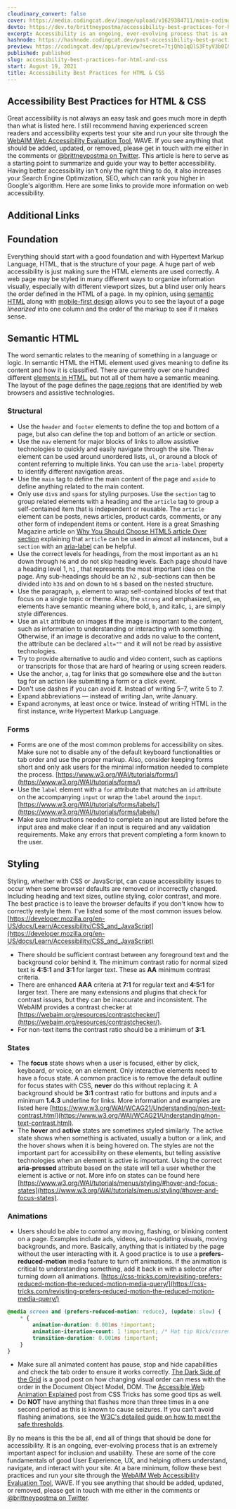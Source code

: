 ```yaml
---
cloudinary_convert: false
cover: https://media.codingcat.dev/image/upload/v1629384711/main-codingcatdev-photo/n299y699xo7tjwlctlav.png
devto: https://dev.to/brittneypostma/accessibility-best-practices-for-html-css-d51
excerpt: Accessibility is an ongoing, ever-evolving process that is an extremely important aspect for inclusion and usability. These are some of the best practices you can follow in HTML and CSS to improve the user's experience on your site.
hashnode: https://hashnode.codingcat.dev/post-accessibility-best-practices-for-html-and-css
preview: https://codingcat.dev/api/preview?secret=7tjQhb1qQlS3FtyV3b0I&selectionType=post&selectionSlug=accessibility-best-practices-for-html-and-css&_id=7aa2d1f678924b1a8a3a305bb22a2c2b
published: published
slug: accessibility-best-practices-for-html-and-css
start: August 19, 2021
title: Accessibility Best Practices for HTML & CSS
---
```


## Accessibility Best Practices for HTML & CSS

Great accessibility is not always an easy task and goes much more in depth than what is listed here. I still recommend having experienced screen readers and accessibility experts test your site and run your site through the [WebAIM Web Accessibility Evaluation Tool](https://wave.webaim.org/), WAVE. If you see anything that should be added, updated, or removed, please get in touch with me either in the comments or [@brittneypostma on Twitter](https://twitter.com/BrittneyPostma). This article is here to serve as a starting point to summarize and guide your way to better accessibility. Having better accessibility isn't only the right thing to do, it also increases your Search Engine Optimization, SEO, which can rank you higher in Google's algorithm. Here are some links to provide more information on web accessibility.

## Additional Links

## Foundation

Everything should start with a good foundation and with Hypertext Markup Language, HTML, that is the structure of your page. A huge part of web accessibility is just making sure the HTML elements are used correctly. A web page may be styled in many different ways to organize information visually, especially with different viewport sizes, but a blind user only hears the order defined in the HTML of a page. In my opinion, using [semantic HTML](https://codingcat.dev/post/accessibility-best-practices-for-html-and-css#semantic-html) along with [mobile-first design](https://codingcat.dev/post/accessibility-best-practices-for-html-and-css#mobile-first-design) allows you to see the layout of a page _linearized_ into one column and the order of the markup to see if it makes sense.

## Semantic HTML

The word semantic relates to the meaning of something in a language or logic. In semantic HTML the HTML element used gives meaning to define its content and how it is classified. There are currently over one hundred different [elements in HTML](https://developer.mozilla.org/en-US/docs/Web/HTML/Element), but not all of them have a semantic meaning. The layout of the page defines the [page regions](https://www.w3.org/WAI/tutorials/page-structure/regions/) that are identified by web browsers and assistive technologies.

### Structural

- Use the `header` and `footer` elements to define the top and bottom of a page, but also can define the top and bottom of an article or section.
- Use the `nav` element for major blocks of links to allow assistive technologies to quickly and easily navigate through the site. The`nav` element can be used around unordered lists, `ul`, or around a block of content referring to multiple links. You can use the `aria-label` property to identify different navigation areas.
- Use the `main` tag to define the main content of the page and `aside` to define anything related to the main content.
- Only use `div`s and `span`s for styling purposes. Use the `section` tag to group related elements with a heading and the `article` tag to group a self-contained item that is independent or reusable. The `article` element can be posts, news articles, product cards, comments, or any other form of independent items or content. Here is a great Smashing Magazine article on [Why You Should Choose HTML5 article Over section](https://www.smashingmagazine.com/2020/01/html5-article-section/) explaining that `article` can be used in almost all instances, but a `section` with an [aria-label](https://codingcat.dev/post/accessibility-best-practices-for-html-and-css#aria-label) can be helpful.
- Use the correct levels for headings, from the most important as an `h1` down through `h6` and do not skip heading levels. Each page should have a heading level 1, `h1` , that represents the most important idea on the page. Any sub-headings should be an `h2` , sub-sections can then be divided into `h3`s and on down to `h6` s based on the nested structure.
- Use the paragraph, `p`, element to wrap self-contained blocks of text that focus on a single topic or theme. Also, the `strong` and emphasized, `em`, elements have semantic meaning where bold, `b`, and italic, `i`, are simply style differences.
- Use an `alt` attribute on images **if** the image is important to the content, such as information to understanding or interacting with something. Otherwise, if an image is decorative and adds no value to the content, the attribute can be declared `alt=""` and it will not be read by assistive technologies.
- Try to provide alternative to audio and video content, such as captions or transcripts for those that are hard of hearing or using screen readers.
- Use the anchor, `a`, tag for links that go somewhere else and the `button` tag for an action like submitting a form or a click event.
- Don't use dashes if you can avoid it. Instead of writing 5–7, write 5 to 7.
- Expand abbreviations — instead of writing Jan, write January.
- Expand acronyms, at least once or twice. Instead of writing HTML in the first instance, write Hypertext Markup Language.

### Forms

- Forms are one of the most common problems for accessibility on sites. Make sure not to disable any of the default keyboard functionalities or tab order and use the proper markup. Also, consider keeping forms short and only ask users for the minimal information needed to complete the process. [https://www.w3.org/WAI/tutorials/forms/](https://www.w3.org/WAI/tutorials/forms/)
- Use the `label` element with a `for` attribute that matches an `id` attribute on the accompanying `input` or wrap the `label` around the `input`. [https://www.w3.org/WAI/tutorials/forms/labels/](https://www.w3.org/WAI/tutorials/forms/labels/)
- Make sure instructions needed to complete an input are listed before the input area and make clear if an input is required and any validation requirements. Make any errors that prevent completing a form known to the user.

## Styling

Styling, whether with CSS or JavaScript, can cause accessibility issues to occur when some browser defaults are removed or incorrectly changed. Including heading and text sizes, outline styling, color contrast, and more. The best practice is to leave the browser defaults if you don't know how to correctly restyle them. I've listed some of the most common issues below. [https://developer.mozilla.org/en-US/docs/Learn/Accessibility/CSS_and_JavaScript](https://developer.mozilla.org/en-US/docs/Learn/Accessibility/CSS_and_JavaScript)

- There should be sufficient contrast between any foreground text and the background color behind it. The minimum contrast ratio for normal sized text is **4:5:1** and **3:1** for larger text. These as **AA** minimum contrast criteria.
- There are enhanced **AAA** criteria at **7:1** for regular text and **4:5:1** for larger text. There are many extensions and plugins that check for contrast issues, but they can be inaccurate and inconsistent. The WebAIM provides a contrast checker at [https://webaim.org/resources/contrastchecker/](https://webaim.org/resources/contrastchecker/).
- For non-text items the contrast ratio should be a minimum of **3:1**.

### States

- The **focus** state shows when a user is focused, either by click, keyboard, or voice, on an element. Only interactive elements need to have a focus state. A common practice is to remove the default outline for focus states with CSS, **never** do this without replacing it. A background should be **3:1** contrast ratio for buttons and inputs and a minimum **1.4.3** underline for links. More information and examples are listed here [https://www.w3.org/WAI/WCAG21/Understanding/non-text-contrast.html](https://www.w3.org/WAI/WCAG21/Understanding/non-text-contrast.html).
- The **hover** and **active** states are sometimes styled similarly. The active state shows when something is activated, usually a button or a link, and the hover shows when it is being hovered on. The styles are not the important part for accessibility on these elements, but telling assistive technologies when an element is active is important. Using the correct **aria-pressed** attribute based on the state will tell a user whether the element is active or not. More info on states can be found here [https://www.w3.org/WAI/tutorials/menus/styling/#hover-and-focus-states](https://www.w3.org/WAI/tutorials/menus/styling/#hover-and-focus-states).

### Animations

- Users should be able to control any moving, flashing, or blinking content on a page. Examples include ads, videos, auto-updating visuals, moving backgrounds, and more. Basically, anything that is initiated by the page without the user interacting with it. A good practice is to use a **prefers-reduced-motion** media feature to turn off animations. If the animation is critical to understanding something, add it back in with a selector after turning down all animations. [https://css-tricks.com/revisiting-prefers-reduced-motion-the-reduced-motion-media-query/](https://css-tricks.com/revisiting-prefers-reduced-motion-the-reduced-motion-media-query/)

```css
@media screen and (prefers-reduced-motion: reduce), (update: slow) {
	* {
		animation-duration: 0.001ms !important;
		animation-iteration-count: 1 !important; /* Hat tip Nick/cssremedy (https://css-tricks.com/revisiting-prefers-reduced-motion-the-reduced-motion-media-query/#comment-1700170) */
		transition-duration: 0.001ms !important;
	}
}
```

- Make sure all animated content has pause, stop and hide capabilities and check the tab order to ensure it works correctly. [The Dark Side of the Grid](https://www.matuzo.at/blog/the-dark-side-of-the-grid-part-2/) is a good post on how changing visual order can mess with the order in the Document Object Model, DOM. The [Accessible Web Animation Explained](https://css-tricks.com/accessible-web-animation-the-wcag-on-animation-explained/) post from CSS Tricks has some good tips as well.
- Do **NOT** have anything that flashes more than three times in a one second period as this is known to cause seizures. If you can't avoid flashing animations, see the [W3C's detailed guide on how to meet the safe thresholds](https://www.w3.org/TR/2008/REC-WCAG20-20081211/#general-thresholddef).

By no means is this the be all, end all of things that should be done for accessibility. It is an ongoing, ever-evolving process that is an extremely important aspect for inclusion and usability. These are some of the core fundamentals of good User Experience, UX, and helping others understand, navigate, and interact with your site. At a bare minimum, follow these best practices and run your site through the [WebAIM Web Accessibility Evaluation Tool](https://wave.webaim.org/), WAVE. If you see anything that should be added, updated, or removed, please get in touch with me either in the comments or [@brittneypostma on Twitter](https://twitter.com/BrittneyPostma).
